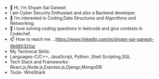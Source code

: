 - 👋 Hi, I’m Shyam Sai Ganesh 
- I am Cyber Security Enthusiast and also a Backend developer.
- 👀 I’m interested in Coding,Data Structures and Algorithms and Networking.
- 🌱 I love solving coding questions in leetcode and give contests in Codechef.
- 📫 How to reach me ...https://www.linkedin.com/in/shyam-sai-ganesh-9b680320a/ 
- My Technical Skills:
- Languages-C/C++, JavaScript, Python ,Shell Scripting,SQL
- Tech Stack and Frameworks- React.js,Node.js,Express.js,Django,MongoDB
- Tools- WireShark
<!---
Shyamsai30/Shyamsai30 is a ✨ special ✨ repository because its `README.md` (this file) appears on your GitHub profile.
You can click the Preview link to take a look at your changes.
--->
